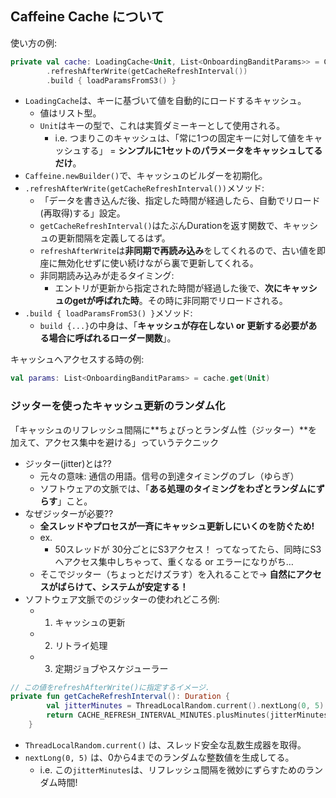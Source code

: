 ## Caffeine Cache について

使い方の例:

```kotlin
private val cache: LoadingCache<Unit, List<OnboardingBanditParams>> = Caffeine.newBuilder()
        .refreshAfterWrite(getCacheRefreshInterval())
        .build { loadParamsFromS3() }
```

- `LoadingCache`は、キーに基づいて値を自動的にロードするキャッシュ。
  - 値はリスト型。
  - `Unit`はキーの型で、これは実質ダミーキーとして使用される。
    - i.e. つまりこのキャッシュは、「常に1つの固定キーに対して値をキャッシュする」 = **シンプルに1セットのパラメータをキャッシュしてるだけ**。
- `Caffeine.newBuilder()`で、キャッシュのビルダーを初期化。
- `.refreshAfterWrite(getCacheRefreshInterval())`メソッド:
  - 「データを書き込んだ後、指定した時間が経過したら、自動でリロード(再取得)する」設定。
  - `getCacheRefreshInterval()`はたぶんDurationを返す関数で、キャッシュの更新間隔を定義してるはず。
  - `refreshAfterWrite`は**非同期で再読み込み**をしてくれるので、古い値を即座に無効化せずに使い続けながら裏で更新してくれる。
  - 非同期読み込みが走るタイミング: 
    - エントリが更新から指定された時間が経過した後で、**次にキャッシュのgetが呼ばれた時**。その時に非同期でリロードされる。
- `.build { loadParamsFromS3() }`メソッド:
  - `build {...}`の中身は、「**キャッシュが存在しない or 更新する必要がある場合に呼ばれるローダー関数**」。

キャッシュへアクセスする時の例:

```kotlin
val params: List<OnboardingBanditParams> = cache.get(Unit)
```

### ジッターを使ったキャッシュ更新のランダム化

「キャッシュのリフレッシュ間隔に**ちょびっとランダム性（ジッター）**を加えて、アクセス集中を避ける」っていうテクニック

- ジッター(jitter)とは??
  - 元々の意味: 通信の用語。信号の到達タイミングのブレ（ゆらぎ）
  - ソフトウェアの文脈では、「**ある処理のタイミングをわざとランダムにずらす**」こと。
- なぜジッターが必要??
  - **全スレッドやプロセスが一斉にキャッシュ更新しにいくのを防ぐため!**
  - ex. 
    - 50スレッドが 30分ごとにS3アクセス！ ってなってたら、同時にS3へアクセス集中しちゃって、重くなる or エラーになりがち…
  - そこでジッター（ちょっとだけズラす）を入れることで→ **自然にアクセスがばらけて、システムが安定する！**
- ソフトウェア文脈でのジッターの使われどころ例:
  - 1. キャッシュの更新
  - 2. リトライ処理
  - 3. 定期ジョブやスケジューラー

```kotlin
// この値をrefreshAfterWrite()に指定するイメージ.
private fun getCacheRefreshInterval(): Duration {
        val jitterMinutes = ThreadLocalRandom.current().nextLong(0, 5)
        return CACHE_REFRESH_INTERVAL_MINUTES.plusMinutes(jitterMinutes)
    }
```

- `ThreadLocalRandom.current()` は、スレッド安全な乱数生成器を取得。
- `nextLong(0, 5)` は、0から4までのランダムな整数値を生成してる。
  - i.e. この`jitterMinutes`は、リフレッシュ間隔を微妙にずらすためのランダム時間!

